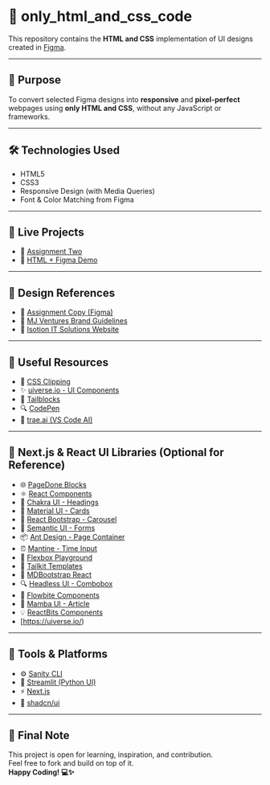 # 🎨 only_html_and_css_code

This repository contains the **HTML and CSS** implementation of UI designs created in [Figma](https://www.figma.com/design/gaqVv6PO2KXkQCk5ibyw53/Assignment--Copy-?fuid=1136002004941987107).

---

## 🎯 Purpose

To convert selected Figma designs into **responsive** and **pixel-perfect** webpages using **only HTML and CSS**, without any JavaScript or frameworks.

---

## 🛠 Technologies Used

- HTML5  
- CSS3  
- Responsive Design (with Media Queries)  
- Font & Color Matching from Figma

---

## 📁 Live Projects

- 🔗 [Assignment Two](https://assingment-two-sooty.vercel.app/)  
- 🔗 [HTML + Figma Demo](https://htmlfigma.vercel.app/)

---

## 📸 Design References

- 🎨 [Assignment Copy (Figma)](https://www.figma.com/design/gaqVv6PO2KXkQCk5ibyw53/Assignment--Copy-?fuid=1136002004941987107)  
- 🎨 [MJ Ventures Brand Guidelines](https://www.figma.com/design/bz3kRNo5jpbeRvzZMz25wO/MJ-Ventures-Brand-Guidelines--FINAL---Copy---Copy-?node-id=2205-373&p=f&t=UaoRNzEjZk1PxEVj-0)  
- 🎨 [Isotion IT Solutions Website](https://www.figma.com/design/sS3jP7pLWvIqCh3oWmKxsT/Isotion---IT-Solutions-Website?node-id=0-1&p=f&t=WElz4SJd5xItmUEa-0)

---

## 🧰 Useful Resources

- 🎨 [CSS Clipping](https://bennettfeely.com/clippy/)  
- ✨ [uiverse.io - UI Components](http://uiverse.io/)  
- 🧩 [Tailblocks](https://tailblocks.cc/)  
- 🔍 [CodePen](https://codepen.io/your-work)  
- 🤖 [trae.ai (VS Code AI)](https://www.trae.ai/)

---

## 🔧 Next.js & React UI Libraries (Optional for Reference)

- 🌐 [PageDone Blocks](https://pagedone.io/blocks)  
- ⚛️ [React Components](https://reactcomponents.com/?type=components&sortBy=name)  
- 🧱 [Chakra UI - Headings](https://chakra-ui.com/docs/components/heading)  
- 🎨 [Material UI - Cards](https://mui.com/material-ui/react-card/)  
- 📸 [React Bootstrap - Carousel](https://react-bootstrap.netlify.app/docs/components/carousel)  
- 🧾 [Semantic UI - Forms](https://semantic-ui.com/collections/form.html)  
- 📦 [Ant Design - Page Container](https://procomponents.ant.design/en-US/components/page-container#code-demo)  
- ⏰ [Mantine - Time Input](https://mantine.dev/dates/time-input/)  
- 📐 [Flexbox Playground](https://flexboxlabs.netlify.app/)  
- 🎨 [Tailkit Templates](https://tailkit.com/templates)  
- 🌟 [MDBootstrap React](https://mdbootstrap.com/docs/react/)  
- 🔍 [Headless UI - Combobox](https://headlessui.com/react/combobox)  
- 📑 [Flowbite Components](https://flowbite.com/)  
- 📘 [Mamba UI - Article](https://mambaui.com/components/article)  
- 💡 [ReactBits Components](https://www.reactbits.dev/components/)
- [https://uiverse.io/)

---

## 🧠 Tools & Platforms

- ⚙️ [Sanity CLI](https://sanity.io/)  
- 🧪 [Streamlit (Python UI)](https://streamlit.io/)  
- ⚡ [Next.js](https://nextjs.org)  
- 🧩 [shadcn/ui](https://ui.shadcn.com/)

---

## 🙌 Final Note

This project is open for learning, inspiration, and contribution.  
Feel free to fork and build on top of it.  
**Happy Coding! 💻✨**
